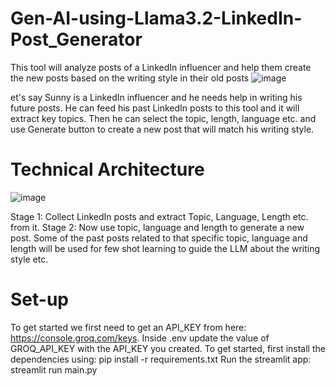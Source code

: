 # Gen-AI-using-Llama3.2-LinkedIn-Post_Generator
This tool will analyze posts of a LinkedIn influencer and help them create the new posts based on the writing style in their old posts
![image](https://github.com/user-attachments/assets/80d82ddd-d53f-4248-a87b-f64263b47c4d)

et's say Sunny is a LinkedIn influencer and he needs help in writing his future posts. He can feed his past LinkedIn posts to this tool and it will extract key topics. Then he can select the topic, length, language etc. and use Generate button to create a new post that will match his writing style.

# Technical Architecture
![image](https://github.com/user-attachments/assets/d84276a0-b4ec-43bf-9226-fcebcfece2b7)

Stage 1: Collect LinkedIn posts and extract Topic, Language, Length etc. from it.
Stage 2: Now use topic, language and length to generate a new post. Some of the past posts related to that specific topic, language and length will be used for few shot learning to guide the LLM about the writing style etc.

# Set-up
To get started we first need to get an API_KEY from here: https://console.groq.com/keys. Inside .env update the value of GROQ_API_KEY with the API_KEY you created.
To get started, first install the dependencies using:
 pip install -r requirements.txt
Run the streamlit app:
streamlit run main.py

